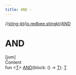 ```yaml
---
title: AND -
---
```

//[sting-kt](../index.md)/[io.redbee.stingkt](index.md)/[AND](-a-n-d.md)



# AND  
[jvm]  
Content  
fun <[T](-a-n-d.md)> [AND](-a-n-d.md)(block: () -> [T](-a-n-d.md)): [T](-a-n-d.md)  



